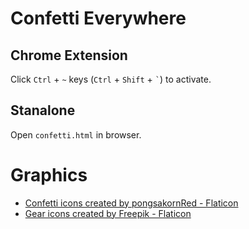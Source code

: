 # Confetti Everywhere

## Chrome Extension

Click `Ctrl` + `~` keys (`Ctrl` + `Shift` + `` ` ``) to activate.

## Stanalone

Open `confetti.html` in browser.

# Graphics 

- [Confetti icons created by pongsakornRed - Flaticon](https://www.flaticon.com/free-icons/confetti)
- [Gear icons created by Freepik - Flaticon](https://www.flaticon.com/free-icons/gear)

